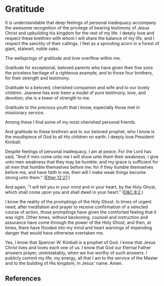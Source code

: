 # Gratitude

It is understandable that deep feelings of personal inadequacy accompany the
awesome recognition of the privilege of bearing testimony of Jesus Christ and
upbuilding his kingdom for the rest of my life. I deeply love and respect
these brethren with whom I will share the balance of my life, and I respect
the sanctity of their callings. I feel as a sprouting acorn in a forest of
giant, stalwart, noble oaks.

The wellsprings of gratitude and love overflow within me.

Gratitude for exceptional, beloved parents who have given their five sons the
priceless heritage of a righteous example; and to those four brothers, for
their strength and testimony.

Gratitude to a beloved, cherished companion and wife and to our lovely
children. Jeanene has ever been a model of pure testimony, love, and devotion;
she is a tower of strength to me.

Gratitude to the precious youth that I know, especially those met in
missionary service.

Among these I find some of my most cherished personal friends.

And gratitude to these brethren and to our beloved prophet, who I know is the
mouthpiece of God to all His children on earth. I deeply love President
Kimball.

Despite feelings of personal inadequacy, I am at peace. For the Lord has said,
"And if men come unto me I will show unto them their weakness. I give unto men
weakness that they may be humble; and my grace is sufficient for all men that
humble themselves before me; for if they humble themselves before me, and have
faith in me, then will I make weak things become strong unto them." ([Ether
12:27](/scriptures/bofm/ether/12.27?lang=eng#26).)

And again, "I will tell you in your mind and in your heart, by the Holy Ghost,
which shall come upon you and shall dwell in your heart." ([D&amp;C
8:2](/scriptures/dc-testament/dc/8.2?lang=eng#1).)

I know the reality of the promptings of the Holy Ghost. In times of urgent
need, after meditation and prayer to receive confirmation of a selected course
of action, those promptings have given the comforted feeling that it was
right. Other times, without beckoning, counsel and instruction and assurance
have come through the power of the Holy Ghost; and then, at times, there have
flooded into my mind and heart warnings of impending danger that would have
otherwise overtaken me.

Yes, I know that Spencer W. Kimball is a prophet of God. I know that Jesus
Christ lives and loves each one of us. I know that God our Eternal Father
answers prayer, unmistakably, when we live worthy of such answers. I publicly
commit my life, my energy, all that I am to the service of the Master and to
the building of His kingdom, in Jesus' name. Amen.

## References

